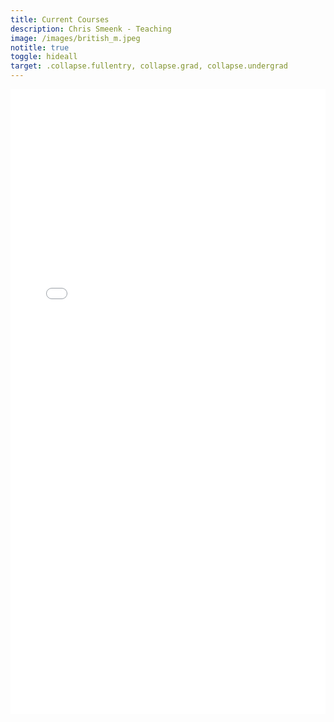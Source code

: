 ```yaml
---
title: Current Courses
description: Chris Smeenk - Teaching
image: /images/british_m.jpeg
notitle: true
toggle: hideall
target: .collapse.fullentry, collapse.grad, collapse.undergrad
---
```


<iframe src="/files/induction.html" style="width:100%; height:1000px;" frameborder="0"></iframe>
